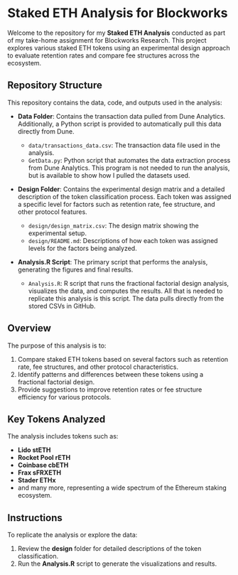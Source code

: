 
# Staked ETH Analysis for Blockworks

Welcome to the repository for my **Staked ETH Analysis** conducted as part of my take-home assignment for Blockworks Research. This project explores various staked ETH tokens using an experimental design approach to evaluate retention rates and compare fee structures across the ecosystem.

## Repository Structure

This repository contains the data, code, and outputs used in the analysis:

- **Data Folder**: Contains the transaction data pulled from Dune Analytics. Additionally, a Python script is provided to automatically pull this data directly from Dune.  
  - `data/transactions_data.csv`: The transaction data file used in the analysis.
  - `GetData.py`: Python script that automates the data extraction process from Dune Analytics. This program is not needed to run the analysis, but is available to show how I pulled the datasets used.

- **Design Folder**: Contains the experimental design matrix and a detailed description of the token classification process. Each token was assigned a specific level for factors such as retention rate, fee structure, and other protocol features.
  - `design/design_matrix.csv`: The design matrix showing the experimental setup.
  - `design/README.md`: Descriptions of how each token was assigned levels for the factors being analyzed.

- **Analysis.R Script**: The primary script that performs the analysis, generating the figures and final results.
  - `Analysis.R`: R script that runs the fractional factorial design analysis, visualizes the data, and computes the results. All that is needed to replicate this analysis is this script. The data pulls directly from the stored CSVs in GitHub.

## Overview

The purpose of this analysis is to:
1. Compare staked ETH tokens based on several factors such as retention rate, fee structures, and other protocol characteristics.
2. Identify patterns and differences between these tokens using a fractional factorial design.
3. Provide suggestions to improve retention rates or fee structure efficiency for various protocols.

## Key Tokens Analyzed

The analysis includes tokens such as:
- **Lido stETH**
- **Rocket Pool rETH**
- **Coinbase cbETH**
- **Frax sFRXETH**
- **Stader ETHx**
- and many more, representing a wide spectrum of the Ethereum staking ecosystem.

## Instructions

To replicate the analysis or explore the data:
1. Review the **design** folder for detailed descriptions of the token classification.
2. Run the **Analysis.R** script to generate the visualizations and results.
